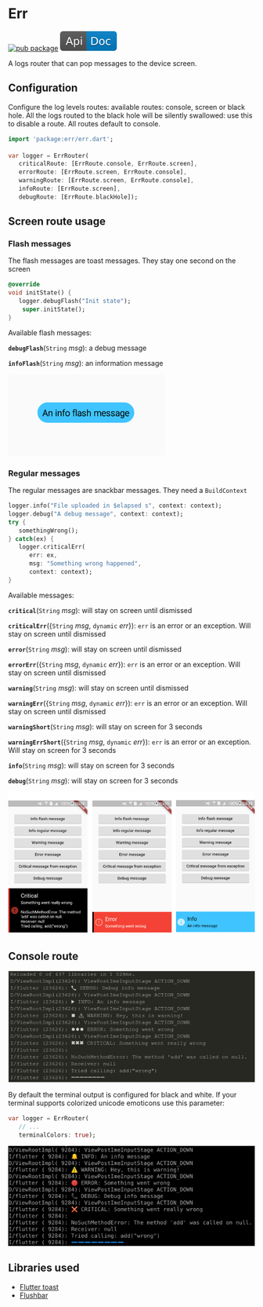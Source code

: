 # Err

[![pub package](https://img.shields.io/pub/v/err.svg)](https://pub.dartlang.org/packages/err) [![api doc](https://raw.githubusercontent.com/synw/err/master/img/api-doc.svg)](https://pub.dartlang.org/documentation/err/latest/err/err-library.html)

A logs router that can pop messages to the device screen.

## Configuration

Configure the log levels routes: available routes: console, screen or black hole. All the logs routed to the black hole will be silently swallowed: use
this to disable a route. All routes default to console.

   ```dart
   import 'package:err/err.dart';

   var logger = ErrRouter(
      criticalRoute: [ErrRoute.console, ErrRoute.screen],
      errorRoute: [ErrRoute.screen, ErrRoute.console],
      warningRoute: [ErrRoute.screen, ErrRoute.console],
      infoRoute: [ErrRoute.screen],
      debugRoute: [ErrRoute.blackHole]);
   ```

## Screen route usage

### Flash messages

The flash messages are toast messages. They stay one second on the screen

   ```dart
   @override
   void initState() {
      logger.debugFlash("Init state");
       super.initState();
   }
   ```

Available flash messages:

**`debugFlash`**(`String` *msg*): a debug message

**`infoFlash`**(`String` *msg*): an information message

![Screenshot](img/info_flash.png)

### Regular messages

The regular messages are snackbar messages. They need a `BuildContext`

   ```dart
   logger.info("File uploaded in $elapsed s", context: context);
   logger.debug("A debug message", context: context);
   try {
      somethingWrong();
   } catch(ex) {
      logger.criticalErr(
         err: ex,
         msg: "Something wrong happened",
         context: context);  
   }
   ```

Available messages:

**`critical`**(`String` *msg*): will stay on screen until dismissed

**`criticalErr`**({`String` *msg*, `dynamic` *err*}): `err` is an error or an exception. Will stay on screen until dismissed

**`error`**(`String` *msg*): will stay on screen until dismissed

**`errorErr`**({`String` *msg*, `dynamic` *err*}): `err` is an error or an exception. Will stay on screen until dismissed

**`warning`**(`String` *msg*): will stay on screen until dismissed

**`warningErr`**({`String` *msg*, `dynamic` *err*}): `err` is an error or an exception. Will stay on screen until dismissed

**`warningShort`**(`String` *msg*): will stay on screen for 3 seconds

**`warningErrShort`**({`String` *msg*, `dynamic` *err*}): `err` is an error or an exception. Will stay on screen for 3 seconds

**`info`**(`String` *msg*): will stay on screen for 3 seconds

**`debug`**(`String` *msg*): will stay on screen for 3 seconds

![Screenshot](img/messages.png)

## Console route

![Screenshot](img/terminal.png)

By default the terminal output is configured for black and white. If your terminal supports colorized unicode emoticons use this parameter:

   ```dart
   var logger = ErrRouter(
      // ...
      terminalColors: true);
   ```

![Screenshot](img/terminal_colors.png)

## Libraries used

- [Flutter toast](https://pub.dartlang.org/packages/fluttertoast)
- [Flushbar](https://pub.dartlang.org/packages/flushbar)
